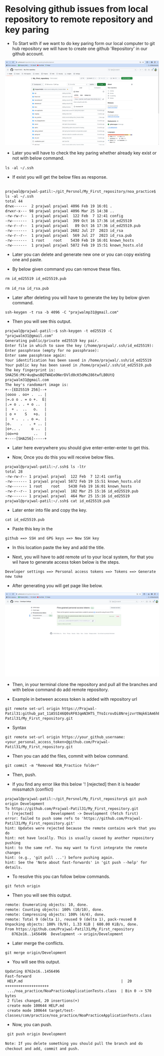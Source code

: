 # Resolving github issues from local repository to remote repository and key paring 

* To Start with if we want to do key paring form our local computer to git hub repository we will have to create one github 'Repository' in our github account.


![Alt text](Readme_Images/github1.jpg "github repository image")


* Later you will have to check the key paring whether already key exist or not with below command. 

``ls -al ~/.ssh
``
* If exist you will get the below files as response.


```

prajwal@prajwal-patil:~/git_Persnol/My_First_repository/noa_practice$ ls -al ~/.ssh
total 44
drwx------  2 prajwal prajwal 4096 Feb 19 16:01 .
drwxr-x--- 98 prajwal prajwal 4096 Mar 25 14:38 ..
-rw-rw-r--  1 prajwal prajwal  122 Feb  7 12:41 config
-rw-------  1 prajwal prajwal  399 Oct 16 17:36 id_ed25519
-rw-r--r--  1 prajwal prajwal   89 Oct 16 17:36 id_ed25519.pub
-rw-------  1 prajwal prajwal 2602 Jul 27  2023 id_rsa
-rw-r--r--  1 prajwal prajwal  569 Jul 27  2023 id_rsa.pub
-rw-------  1 root    root    5430 Feb 19 16:01 known_hosts
-rw-------  1 prajwal prajwal 5872 Feb 19 15:51 known_hosts.old

```
* Later you can delete and generate new one or you can copy existing one and paste. 

* By below given command you can remove these files.

```
rm id_ed25519 id_ed25519.pub

rm id_rsa id_rsa.pub

```

* Later after deleting you will have to generate the key by below given command.

```
ssh-keygen -t rsa -b 4096 -C "prajwalmp31@gmail.com"

```
* Then you will see this output.

```
prajwal@prajwal-patil:~$ ssh-keygen -t ed25519 -C "prajwalm31@gmail.com"
Generating public/private ed25519 key pair.
Enter file in which to save the key (/home/prajwal/.ssh/id_ed25519): 
Enter passphrase (empty for no passphrase): 
Enter same passphrase again: 
Your identification has been saved in /home/prajwal/.ssh/id_ed25519
Your public key has been saved in /home/prajwal/.ssh/id_ed25519.pub
The key fingerprint is:
SHA256:PKr4uqbwsBQTWAEeONerDVld0cK5dMe286twfLB0UtQ prajwalm31@gmail.com
The key's randomart image is:
+--[ED25519 256]--+
|oooo . oo+ .  .. |
|=.o o . = o +.  E|
|.= o . . + o ..  |
|  + .  ..   o.   |
| o +    S   +o.  |
|  + .  . . o =.  |
|o.    .   . + .. |
|o+.. .     o ..  |
|oo=+o       ..   |
+----[SHA256]-----+

```

* Later here everywhere you should give enter-enter-enter to get this.

* Now, Once you do this you will receive below files.

```
prajwal@prajwal-patil:~/.ssh$ ls -ltr
total 28
-rw-rw-r-- 1 prajwal prajwal  122 Feb  7 12:41 config
-rw------- 1 prajwal prajwal 5872 Feb 19 15:51 known_hosts.old
-rw------- 1 root    root    5430 Feb 19 16:01 known_hosts
-rw-r--r-- 1 prajwal prajwal  102 Mar 25 15:16 id_ed25519.pub
-rw------- 1 prajwal prajwal  464 Mar 25 15:16 id_ed25519
prajwal@prajwal-patil:~/.ssh$ cat id_ed25519.pub 

```

* Later enter into file and copy the key.

```
cat id_ed25519.pub
```
* Paste this key in the 

```
github ==> SSH and GPG keys ==> New SSH key 
```
* In this location paste the key and add the title.

* Next, you will have to add remote url to your local system, for that you wil have to generate access token below is the steps. 

```
Developer settings ==> Personal access tokens ==> Tokens ==> Generate new toke 
```
* After generating you will get page like below.


![Alt text](Readme_Images/github2.png "github repository image")

* Then, in your terminal clone the repository and pull all the branches and with below command do add remote repository.

* Example in between access token is added with repository url 
```
git remote set-url origin https://Prajwal-Patil31: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@github.com/Prajwal-Patil31/My_First_repository.git

```
* Syntax 

```
git remote set-url origin https://your_github_username:<your_personal_access_token>@github.com/Prajwal-Patil31/My_First_repository.git

```

* Then you can add the files, commit with below command.

```
git commit -m "Removed NOA_Practice folder"
```

* Then, push.

* If you find any error like this below '! [rejected] then it is header missmatch (conflict)

```
prajwal@prajwal-patil:~/git_Persnol/My_First_repository$ git push origin Development 
To https://github.com/Prajwal-Patil31/My_First_repository.git
 ! [rejected]        Development -> Development (fetch first)
error: failed to push some refs to 'https://github.com/Prajwal-Patil31/My_First_repository.git'
hint: Updates were rejected because the remote contains work that you do
hint: not have locally. This is usually caused by another repository pushing
hint: to the same ref. You may want to first integrate the remote changes
hint: (e.g., 'git pull ...') before pushing again.
hint: See the 'Note about fast-forwards' in 'git push --help' for details.

```

* To resolve this you can follow below commands.

```
git fetch origin
```
* Then you will see this output.

```
remote: Enumerating objects: 10, done.
remote: Counting objects: 100% (10/10), done.
remote: Compressing objects: 100% (4/4), done.
remote: Total 9 (delta 1), reused 9 (delta 1), pack-reused 0
Unpacking objects: 100% (9/9), 1.33 KiB | 680.00 KiB/s, done.
From https://github.com/Prajwal-Patil31/My_First_repository
   8762e16..1456496  Development -> origin/Development
```

* Later merge the conflicts.

```
git merge origin/Development
```
* You will see this output.

```
Updating 8762e16..1456496
Fast-forward
 HELP.md                                             |  20 ++++++++++++++++++++
 .../noa_practice/NoaPracticeApplicationTests.class  | Bin 0 -> 570 bytes
 2 files changed, 20 insertions(+)
 create mode 100644 HELP.md
 create mode 100644 target/test-classes/com/practice/noa_practice/NoaPracticeApplicationTests.class
```
* Now, you can push.

```
 git push origin Development
```

``
Note: If you delete something you should pull the branch and do checkout and add, commit and push.
``